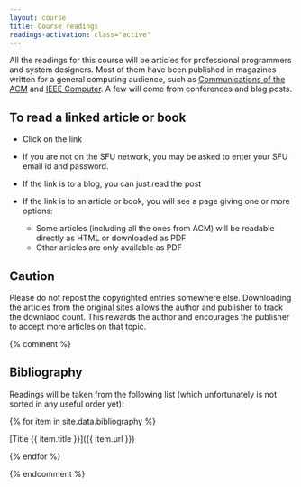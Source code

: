 ```yaml
---
layout: course
title: Course readings
readings-activation: class="active"
---
```

All the readings for this course will be articles for professional
programmers and system designers. Most of them have been published in
magazines written for a general computing audience, such as
[Communications of the ACM](http://www.acm.org/cacm/ "CACM") and [IEEE
Computer](http://www.computer.org/portal/web/computingnow "IEEE
Computer"). A few will come from conferences and blog posts.

## To read a linked article or book

* Click on the link
* If you are not on the SFU network, you may be asked to enter your SFU email id and password.
* If the link is to a blog, you can just read the post
* If the link is to an article or book, you will see a page giving one or more options:

  * Some articles (including all the ones from ACM) will be readable directly as HTML or downloaded as PDF
  * Other articles are only available as PDF

## Caution

Please do not repost the copyrighted entries somewhere else. Downloading the articles from the original sites allows the author and publisher to track the downlaod count. This rewards the author and encourages the publisher to accept more articles on that topic.

{% comment %}

<!-- The following does not work, for reasons I have not been able to determine. -->

## Bibliography

Readings will be taken from the following list (which unfortunately is not sorted in any useful order yet):

{% for item in site.data.bibliography %}

[Title {{ item.title }}]({{ item.url }})<br/>

{% endfor %}

{% endcomment %}